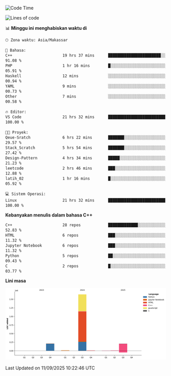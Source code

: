 <!--START_SECTION:waka-->
![Code Time](http://img.shields.io/badge/Code%20Time-465%20hrs%2014%20mins-blue)

![Lines of code](https://img.shields.io/badge/Sejak%20Hello%20World%20aku%20telah%20menulis-2.1%20million%20baris%20kode-blue)

📊 **Minggu ini menghabiskan waktu di** 

```text
🕑︎ Zona waktu: Asia/Makassar

💬 Bahasa: 
C++                      19 hrs 37 mins      ███████████████████████░░   91.08 % 
PHP                      1 hr 16 mins        █░░░░░░░░░░░░░░░░░░░░░░░░   05.91 % 
Haskell                  12 mins             ░░░░░░░░░░░░░░░░░░░░░░░░░   00.94 % 
YAML                     9 mins              ░░░░░░░░░░░░░░░░░░░░░░░░░   00.73 % 
Other                    7 mins              ░░░░░░░░░░░░░░░░░░░░░░░░░   00.58 % 

🔥 Editor: 
VS Code                  21 hrs 32 mins      █████████████████████████   100.00 % 

🐱‍💻 Proyek: 
Qeue-Sratch              6 hrs 22 mins       ███████░░░░░░░░░░░░░░░░░░   29.57 % 
Stack_Scratch            5 hrs 54 mins       ███████░░░░░░░░░░░░░░░░░░   27.42 % 
Design-Pattern           4 hrs 34 mins       █████░░░░░░░░░░░░░░░░░░░░   21.23 % 
leetcode                 2 hrs 46 mins       ███░░░░░░░░░░░░░░░░░░░░░░   12.88 % 
latih_02                 1 hr 16 mins        █░░░░░░░░░░░░░░░░░░░░░░░░   05.92 % 

💻 Sistem Operasi: 
Linux                    21 hrs 32 mins      █████████████████████████   100.00 % 
```

**Kebanyakan menulis dalam bahasa C++** 

```text
C++                      28 repos            █████████████░░░░░░░░░░░░   52.83 % 
HTML                     6 repos             ███░░░░░░░░░░░░░░░░░░░░░░   11.32 % 
Jupyter Notebook         6 repos             ███░░░░░░░░░░░░░░░░░░░░░░   11.32 % 
Python                   5 repos             ██░░░░░░░░░░░░░░░░░░░░░░░   09.43 % 
C                        2 repos             █░░░░░░░░░░░░░░░░░░░░░░░░   03.77 % 
```



**Lini masa**

![Lines of Code chart](https://raw.githubusercontent.com/yusuf601/yusuf601/main/assets/bar_graph.png)


 Last Updated on 11/09/2025 10:22:46 UTC
<!--END_SECTION:waka-->

